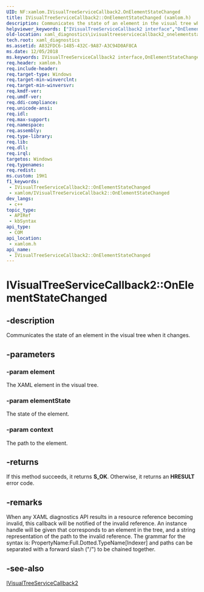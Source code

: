 ```yaml
---
UID: NF:xamlom.IVisualTreeServiceCallback2.OnElementStateChanged
title: IVisualTreeServiceCallback2::OnElementStateChanged (xamlom.h)
description: Communicates the state of an element in the visual tree when it changes.
helpviewer_keywords: ["IVisualTreeServiceCallback2 interface","OnElementStateChanged method","IVisualTreeServiceCallback2.OnElementStateChanged","IVisualTreeServiceCallback2::OnElementStateChanged","OnElementStateChanged","OnElementStateChanged method","OnElementStateChanged method","IVisualTreeServiceCallback2 interface","xaml_diagnostics.ivisualtreeservicecallback2_onelementstatechanged","xamlom/IVisualTreeServiceCallback2::OnElementStateChanged"]
old-location: xaml_diagnostics\ivisualtreeservicecallback2_onelementstatechanged.htm
tech.root: xaml_diagnostics
ms.assetid: A832FDC6-1485-432C-9A87-A3C94D0AF8CA
ms.date: 12/05/2018
ms.keywords: IVisualTreeServiceCallback2 interface,OnElementStateChanged method, IVisualTreeServiceCallback2.OnElementStateChanged, IVisualTreeServiceCallback2::OnElementStateChanged, OnElementStateChanged, OnElementStateChanged method, OnElementStateChanged method,IVisualTreeServiceCallback2 interface, xaml_diagnostics.ivisualtreeservicecallback2_onelementstatechanged, xamlom/IVisualTreeServiceCallback2::OnElementStateChanged
req.header: xamlom.h
req.include-header: 
req.target-type: Windows
req.target-min-winverclnt: 
req.target-min-winversvr: 
req.kmdf-ver: 
req.umdf-ver: 
req.ddi-compliance: 
req.unicode-ansi: 
req.idl: 
req.max-support: 
req.namespace: 
req.assembly: 
req.type-library: 
req.lib: 
req.dll: 
req.irql: 
targetos: Windows
req.typenames: 
req.redist: 
ms.custom: 19H1
f1_keywords:
 - IVisualTreeServiceCallback2::OnElementStateChanged
 - xamlom/IVisualTreeServiceCallback2::OnElementStateChanged
dev_langs:
 - c++
topic_type:
 - APIRef
 - kbSyntax
api_type:
 - COM
api_location:
 - xamlom.h
api_name:
 - IVisualTreeServiceCallback2::OnElementStateChanged
---
```


# IVisualTreeServiceCallback2::OnElementStateChanged


## -description

Communicates the state of an element in the visual tree when it changes.

## -parameters

### -param element

The XAML element in the visual tree.

### -param elementState

The state of the element.

### -param context

The path to the element.

## -returns

If this method succeeds, it returns <b xmlns:loc="http://microsoft.com/wdcml/l10n">S_OK</b>. Otherwise, it returns an <b xmlns:loc="http://microsoft.com/wdcml/l10n">HRESULT</b> error code.

## -remarks

When any XAML diagnostics API results in a resource reference becoming invalid, this callback will be notified of the invalid reference. An instance handle will be given that corresponds to an element in the tree, and a string representation of the path to the invalid reference. The grammar for the syntax is: PropertyName:Full.Dotted.TypeName[Indexer] and paths can be separated with a forward slash ("/") to be chained together.

## -see-also

<a href="/previous-versions/windows/desktop/api/xamlom/nn-xamlom-ivisualtreeservicecallback2">IVisualTreeServiceCallback2</a>

